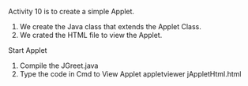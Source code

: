 Activity 10 is to create a simple Applet.

1. We create the Java class  that extends the Applet Class.
2. We crated the HTML file to view the Applet.

Start Applet

1. Compile the JGreet.java
2. Type the code in Cmd to View Applet 
    appletviewer jAppletHtml.html
